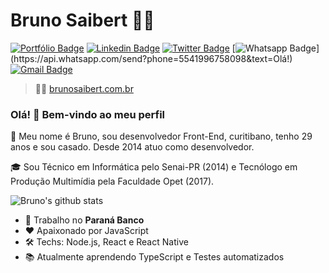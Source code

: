 # Bruno Saibert :man_technologist:

[![Portfólio Badge](https://img.shields.io/badge/Portfólio%20-Bruno%20Saibert-%231b9?style=for-the-badge)](https://brunosaibert.com.br/)
[![Linkedin Badge](https://img.shields.io/badge/-LinkedIn-blue?style=for-the-badge&logo=Linkedin&logoColor=white&link=https://www.linkedin.com/in/brunohenriquesaibert/)](https://www.linkedin.com/in/brunohenriquesaibert/)
[![Twitter Badge](https://img.shields.io/badge/-Twitter-1ca0f1?style=for-the-badge&labelColor=1ca0f1&logo=twitter&logoColor=white&link=https://twitter.com/bh_saibert)](https://twitter.com/bh_saibert)
[![Whatsapp Badge](https://img.shields.io/badge/-Whatsapp-4CA143?style=for-the-badge&labelColor=4CA143&logo=whatsapp&logoColor=white&link=https://api.whatsapp.com/send?phone=5541996758098&text=Olá!)](https://api.whatsapp.com/send?phone=5541996758098&text=Olá!)
[![Gmail Badge](https://img.shields.io/badge/-Gmail-c14438?style=for-the-badge&logo=Gmail&logoColor=white&link=mailto:brunosaibert@gmail.com)](mailto:brunosaibert@gmail.com)

> 👨‍🚀 [brunosaibert.com.br](https://brunosaibert.com.br/)

### Olá! 👋 Bem-vindo ao meu perfil

📰 Meu nome é Bruno, sou desenvolvedor Front-End, curitibano, tenho 29 anos e sou casado. Desde 2014 atuo como desenvolvedor.

🎓 Sou Técnico em Informática pelo Senai-PR (2014) e Tecnólogo em Produção Multimídia pela Faculdade Opet (2017).

![Bruno's github stats](https://github-readme-stats.vercel.app/api?username=BrunoSaibert&show_icons=true&theme=dracula)

- 🚀 Trabalho no **Paraná Banco**
- ❤ Apaixonado por JavaScript
- 🛠 Techs: Node.js, React e React Native
- 📚 Atualmente aprendendo TypeScript e Testes automatizados
